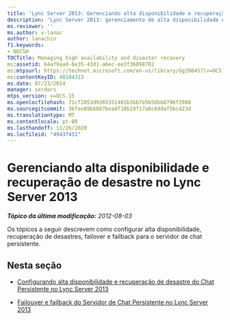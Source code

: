 ```yaml
---
title: 'Lync Server 2013: Gerenciando alta disponibilidade e recuperação de desastre'
description: 'Lync Server 2013: gerenciamento de alta disponibilidade e recuperação de desastres.'
ms.reviewer: ''
ms.author: v-lanac
author: lanachin
f1.keywords:
- NOCSH
TOCTitle: Managing high availability and disaster recovery
ms:assetid: 64af9aad-6e35-43d1-a6ec-ee3f36898782
ms:mtpsurl: https://technet.microsoft.com/en-us/library/Gg398457(v=OCS.15)
ms:contentKeyID: 48184313
ms.date: 07/23/2014
manager: serdars
mtps_version: v=OCS.15
ms.openlocfilehash: 71cf2053d9365351401b36b7e5b56bb8796f2988
ms.sourcegitcommit: 36fee89bb887bea4f18b19f17a8c69daf5bc423d
ms.translationtype: MT
ms.contentlocale: pt-BR
ms.lasthandoff: 11/26/2020
ms.locfileid: "49437431"
---
```

# <a name="managing-high-availability-and-disaster-recovery-in-lync-server-2013"></a>Gerenciando alta disponibilidade e recuperação de desastre no Lync Server 2013

<div data-xmlns="http://www.w3.org/1999/xhtml">

<div class="topic" data-xmlns="http://www.w3.org/1999/xhtml" data-msxsl="urn:schemas-microsoft-com:xslt" data-cs="https://msdn.microsoft.com/">

<div data-asp="https://msdn2.microsoft.com/asp">



</div>

<div id="mainSection">

<div id="mainBody">

<span> </span>

_**Tópico da última modificação:** 2012-08-03_

Os tópicos a seguir descrevem como configurar alta disponibilidade, recuperação de desastres, failover e failback para o servidor de chat persistente.

<div>

## <a name="in-this-section"></a>Nesta seção

  - [Configurando alta disponibilidade e recuperação de desastre do Chat Persistente no Lync Server 2013](lync-server-2013-configuring-for-persistent-chat-high-availability-and-disaster-recovery.md)

  - [Failouver e failback do Servidor de Chat Persistente no Lync Server 2013](lync-server-2013-failing-over-and-failing-back-persistent-chat-server.md)

</div>

</div>

<span> </span>

</div>

</div>

</div>

